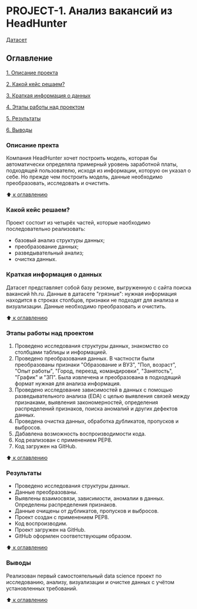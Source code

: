 # PROJECT-1. Анализ вакансий из HeadHunter

[Датасет](https://drive.google.com/file/d/1Kb78mAWYKcYlellTGhIjPI-bCcKbGuTn/view) 

 ## Оглавление
 [1. Описание проекта](https://github.com/Nadarsa/sf_data_science/tree/main/PROJECT-1/README.md#Описание-проекта)

 [2. Какой кейс решаем?](https://github.com/Nadarsa/sf_data_science/tree/main/PROJECT-1/README.md#Какой-кейс-решаем)

 [3. Краткая информация о данных](https://github.com/Nadarsa/sf_data_science/tree/main/PROJECT-1/README.md#Краткая-информация-о-данных)

 [4. Этапы работы над проектом](https://github.com/Nadarsa/sf_data_science/tree/main/PROJECT-1/README.md#Этапы-работы-над-проектом)

 [5. Результаты](https://github.com/Nadarsa/sf_data_science/tree/main/PROJECT-1/README.md#Результаты)
 
 [6. Выводы](https://github.com/Nadarsa/sf_data_science/tree/main/PROJECT-1/README.md#Выводы)


### Описание пректа 
Компания HeadHunter хочет построить модель, которая бы автоматически определяла примерный уровень заработной платы, подходящей пользователю, исходя из информации, которую он указал о себе. Но прежде чем построить модель, данные необходимо преобразовать, исследовать и очистить.

:arrow_up:[ к оглавлению](https://github.com/Nadarsa/sf_data_science/tree/main/PROJECT-1/README.md#Оглавление)

### Какой кейс решаем?
Проект состоит из четырёх частей, которые наобходимо последовательно реализовать: 
- базовый анализ структуры данных;
- преобразование данных;
- разведывательный анализ;
- очистка данных.

### Краткая информация о данных
Датасет представляет собой базу резюме, выгруженную с сайта поиска вакансий hh.ru. Данные в датасете "грязные": нужная информация находится в строках столбцов, признаки не подходят для анализа и визуализации. Данные необходимо преобразовать и очистить.

:arrow_up:[ к оглавлению](https://github.com/Nadarsa/sf_data_science/tree/main/PROJECT-1/README.md#Оглавление)

### Этапы работы над проектом
1) Проведено исследования структуры данных, знакомство со столбцами таблицы и информацией.
2) Проведено преобразования данных. В частности были преобразованы признаки "Образование и ВУЗ", "Пол, возраст", "Опыт работы", "Город, переезд, командировки", "Занятость", "График" и "ЗП". Была извлечена и преобразована в подходящий формат нужная для анализа информация.
3) Проведено исследование зависимостей в данных с помощью разведывательного анализа (EDA) с целью выявления связей между признаками, выявления закономерностей, определения распределений признаков, поиска аномалий и других дефектов данных.
4) Проведена очистка данных, обработка дубликатов, пропусков и выбросов.
5) Дабавлена возможность воспроизводимости кода.
6) Код реализован с применением РЕР8.
7) Код загружен на GitHub.

:arrow_up:[ к оглавлению](https://github.com/Nadarsa/sf_data_science/tree/main/PROJECT-1/README.md#Оглавление)

### Результаты
- Проведено исследования структуры данных.
- Данные преобразованы.
- Выявлены взаимосвязи, зависимости, аномалии в данных. Определены распределения признаков.
- Данные очищены от дубликатов, пропусков и выбросов.
- Проект создан с применением PEP8.
- Код воспроизводим.
- Проект загружен на GitHub.
- GitHub оформлен соответствующим образом.

:arrow_up:[ к оглавлению](https://github.com/Nadarsa/sf_data_science/tree/main/PROJECT-1/README.md#Оглавление)

### Выводы
Реализован первый самостоятельный data science проект по исследованию, анализу, визуализации и очистке данных с учётом установленных требований.

:arrow_up:[ к оглавлению](https://github.com/Nadarsa/sf_data_science/tree/main/PROJECT-1/README.md#Оглавление)
